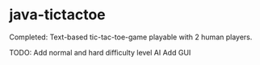 # java-tictactoe

Completed:
  Text-based tic-tac-toe-game playable with 2 human players.
  
TODO:
  Add normal and hard difficulty level AI
  Add GUI
